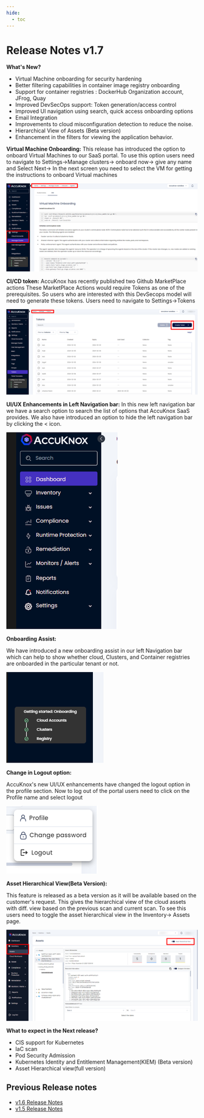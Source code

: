 ```yaml
---
hide:
  - toc
---
```

# **Release Notes v1.7**

**What's New?**

+ Virtual Machine onboarding for security hardening
+ Better filtering capabilities in container image registry onboarding
+ Support for container registries : DockerHub Organization account, JFrog, Quay
+ Improved DevSecOps support: Token generation/access control
+ Improved UI navigation using search, quick access onboarding options
+ Email Integration
+ Improvements to cloud misconfiguration detection to reduce the noise.
+ Hierarchical View of Assets (Beta version)
+ Enhancement in the filters for viewing the application behavior.

**Virtual Machine Onboarding:**
This release has introduced the option to onboard Virtual Machines to our SaaS portal. To use this option users need to navigate to Settings->Manage clusters-> onboard now-> give any name and Select Next-> In the next screen you need to select the VM for getting the instructions to onboard Virtual machines 

![](images/v7-release-1.png)

**CI/CD token:** 
AccuKnox has recently published two Github MarketPlace actions These MarketPlace Actions would require Tokens as one of the prerequisites. So users who are interested with this DevSecops model will need to generate these tokens. Users need to navigate to Settings->Tokens

![](images/v7-release-2.png)

**UI/UX Enhancements in Left Navigation bar:** 
In this new left navigation bar we have a search option to search the list of options that AccuKnox SaaS provides. We also have introduced an option to hide the left navigation bar by clicking the < icon. 

![](images/v7-release-3.png)


**Onboarding Assist:**

We have introduced a new onboarding assist in our left Navigation bar which can help to show whether cloud, Clusters, and Container registries are onboarded in the particular tenant or not. 

![](images/v7-release-4.png)

**Change in Logout option:** 

AccuKnox's new UI/UX enhancements have changed the logout option in the profile section. Now to log out of the portal users need to click on the Profile name and select logout
 
![](images/v7-release-5.png)

**Asset Hierarchical View(Beta Version):**

This feature is released as a beta version as it will be available based on the customer's request. This gives the hierarchical view of the cloud assets with diff. view based on the previous scan and current scan. To see this users need to toggle the asset hierarchical view in the Inventory-> Assets page. 


![](images/v7-release-6.png)


**What to expect in the Next release?**
- CIS support for Kubernetes
- IaC scan 
- Pod Security Admission
- Kubernetes Identity and Entitlement Management(KIEM) (Beta version)
- Asset Hierarchical view(full version)

## **Previous Release notes**
+ [v1.6 Release Notes](./../getting-started/1-6-release.md)
+ [v1.5 Release Notes](./../getting-started/1-5-release.md)


